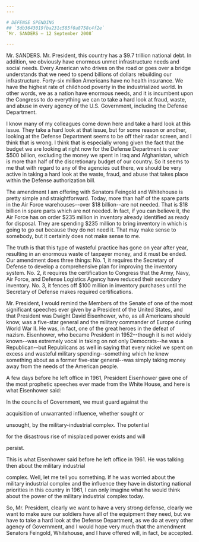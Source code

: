 ```yaml
---
---

# DEFENSE SPENDING
## `5db3643019fba231c585f0a8758c4f2e`
`Mr. SANDERS — 12 September 2008`

---
```



Mr. SANDERS. Mr. President, this country has a $9.7 trillion national 
debt. In addition, we obviously have enormous unmet infrastructure 
needs and social needs. Every American who drives on the road or goes 
over a bridge understands that we need to spend billions of dollars 
rebuilding our infrastructure. Forty-six million Americans have no 
health insurance. We have the highest rate of childhood poverty in the 
industrialized world. In other words, we as a nation have enormous 
needs, and it is incumbent upon the Congress to do everything we can to 
take a hard look at fraud, waste, and abuse in every agency of the U.S. 
Government, including the Defense Department.

I know many of my colleagues come down here and take a hard look at 
this issue. They take a hard look at that issue, but for some reason or 
another, looking at the Defense Department seems to be off their radar 
screen, and I think that is wrong. I think that is especially wrong 
given the fact that the budget we are looking at right now for the 
Defense Department is over $500 billion, excluding the money we spent 
in Iraq and Afghanistan, which is more than half of the discretionary 
budget of our country. So it seems to me that with regard to any of the 
agencies out there, we should be very active in taking a hard look at 
the waste, fraud, and abuse that takes place within the Defense 
authorization bill.

The amendment I am offering with Senators Feingold and Whitehouse is 
pretty simple and straightforward. Today, more than half of the spare 
parts in the Air Force warehouses--over $18 billion--are not needed. 
That is $18 billion in spare parts which are not needed. In fact, if 
you can believe it, the Air Force has on order $235 million in 
inventory already identified as ready for disposal. They are spending 
$235 million to bring inventory in which is going to go out because 
they do not need it. That may make sense to somebody, but it certainly 
does not make sense to me.

The truth is that this type of wasteful practice has gone on year 
after year, resulting in an enormous waste of taxpayer money, and it 
must be ended. Our amendment does three things: No. 1, it requires the 
Secretary of Defense to develop a comprehensive plan for improving the 
inventory system. No. 2, it requires the certification to Congress that 
the Army, Navy, Air Force, and Defense Logistics Agency have reduced 
their secondary inventory. No. 3, it fences off $100 million in 
inventory purchases until the Secretary of Defense makes required 
certifications.

Mr. President, I would remind the Members of the Senate of one of the 
most significant speeches ever given by a President of the United 
States, and that President was Dwight David Eisenhower, who, as all 
Americans should know, was a five-star general and the military 
commander of Europe during World War II. He was, in fact, one of the 
great heroes in the defeat of nazism. Eisenhower, who became President 
in 1952--though it is not widely known--was extremely vocal in taking 
on not only Democrats--he was a Republican--but Republicans as well in 
saying that every nickel we spent on excess and wasteful military 
spending--something which he knew something about as a former five-star 
general--was simply taking money away from the needs of the American 
people.

A few days before he left office in 1961, President Eisenhower gave 
one of the most prophetic speeches ever made from the White House, and 
here is what Eisenhower said:




 In the councils of Government, we must guard against the 


 acquisition of unwarranted influence, whether sought or 


 unsought, by the military-industrial complex. The potential 


 for the disastrous rise of misplaced power exists and will 


 persist.


This is what Eisenhower said before he left office in 1961. He was 
talking then about the military industrial


complex. Well, let me tell you something. If he was worried about the 
military industrial complex and the influence they have in distorting 
national priorities in this country in 1961, I can only imagine what he 
would think about the power of the military industrial complex today.

So, Mr. President, clearly we want to have a very strong defense, 
clearly we want to make sure our soldiers have all of the equipment 
they need, but we have to take a hard look at the Defense Department, 
as we do at every other agency of Government, and I would hope very 
much that the amendment Senators Feingold, Whitehouse, and I have 
offered will, in fact, be accepted.
